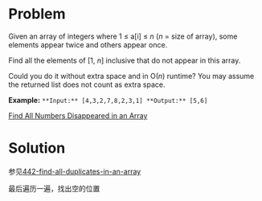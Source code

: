 
# Problem

Given an array of integers where 1 ≤ a[i] ≤ _n_ (_n_ = size of array), some
elements appear twice and others appear once.

Find all the elements of [1, _n_] inclusive that do not appear in this array.

Could you do it without extra space and in O(_n_) runtime? You may assume the
returned list does not count as extra space.

**Example:**
    ```
    **Input:**
    [4,3,2,7,8,2,3,1]
    **Output:**
    [5,6]
    ```



[Find All Numbers Disappeared in an Array](https://leetcode.com/problems/find-all-numbers-disappeared-in-an-array)

# Solution


参见[442-find-all-duplicates-in-an-array](https://github.com/charvisyang/leetcode/tree/master/src/main/java/_448_find_all_numbers_disappeared_in_an_array)

最后遍历一遍，找出空的位置